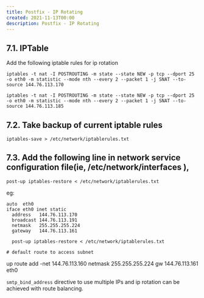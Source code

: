 ```yaml
---
title: Postfix - IP Rotating
created: 2021-11-13T00:00
description: Postfix - IP Rotating
---
```


## 7.1. IPTable

Add the following iptable rules for ip rotation

    iptables -t nat -I POSTROUTING -m state --state NEW -p tcp --dport 25 -o eth0 -m statistic --mode nth --every 2 --packet 1 -j SNAT --to-source 144.76.113.170

    iptables -t nat -I POSTROUTING -m state --state NEW -p tcp --dport 25 -o eth0 -m statistic --mode nth --every 2 --packet 1 -j SNAT --to-source 144.76.113.185

## 7.2. Take backup of current iptable rules

    iptables-save > /etc/network/iptablerules.txt

## 7.3. Add the following line in network service configuration file(ie, /etc/network/interfaces ),

    post-up iptables-restore < /etc/network/iptablerules.txt

eg:

    auto  eth0
    iface eth0 inet static
      address   144.76.113.170
      broadcast 144.76.113.191
      netmask   255.255.255.224
      gateway   144.76.113.161

      post-up iptables-restore < /etc/network/iptablerules.txt

    # default route to access subnet

up route add -net 144.76.113.160 netmask 255.255.255.224 gw 144.76.113.161 eth0

`smtp_bind_address` directive to use multiple IPs and ip rotation can be achieved with route balancing.
